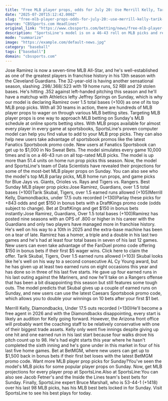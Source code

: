 ```yaml
---
title: "Free MLB player props, odds for July 20: Use Merrill Kelly, Tarik Skubal, Jose Ramirez in Sunday MLB props"
date: "2025-07-20T15:12:42.000Z"
slug: "free-mlb-player-props-odds-for-july-20:-use-merrill-kelly-tarik-skubal-jose-ramirez-in-sunday-mlb-props"
source: "CBSSports.com Headlines"
original_link: "https://www.cbssports.com/betting/news/free-mlb-player-props-odds-for-july-20-use-merrill-kelly-tarik-skubal-jose-ramirez-in-sunday-mlb-props/"
description: "SportsLine's model is on a 46-43 roll on MLB picks and revealed its MLB prop picks and MLB betting picks for sites like PrizePicks, DraftKings and FanDuel"
mode: "summarize"
image: "https://example.com/default-news.jpg"
category: "baseball"
tags: ["baseball"]
domain: "cbssports.com"
---
```

<p>Jose Ramirez is now a seven-time MLB All-Star, and he's well-established as one of the greatest players in franchise history in his 13th season with the Cleveland Guardians. The 32-year-old is having another sensational season, slashing .298/.368/.523 with 19 home runs, 52 RBI and 29 stolen bases. He's hitting .352 against left-handed pitching this season and he'll have a matchup with Athletics lefty Jeffrey Springs on Sunday, which is why our model is declaring Ramirez over 1.5 total bases (+100) as one of its top MLB prop picks. With all 30 teams in action, there are hundreds of MLB player props to wager on through various MLB betting sites. Targeting MLB player props is one way to approach MLB betting on Sunday's MLB schedule at online sports betting sites. With MLB props available for almost every player in every game at sportsbooks, SportsLine's proven computer model can help you find value to add to your MLB prop picks. They can also help new users take advantage of sportsbook promos like the latest Fanatics Sportsbook promo code. New users at Fanatics Sportsbook can get up to $1,000 in No Sweat Bets. The model simulates every game 10,000 times and is on a 46-43 run on all top-rated MLB picks. The model is up more than 51.4 units on home run prop picks this season. Now, the model and SportsLine's team of Data Scientists have revealed their projections for some of the most-bet MLB player props on Sunday. You can also see who the model's top MLB parlay picks, MLB home run props, and game picks for Blue Jays vs. Giants, Orioles vs. Rays and Tigers vs. Rangers. Best Sunday MLB player prop picks:Jose Ramirez, Guardians, over 1.5 total bases (+100)Tarik Skubal, Tigers, over 1.5 earned runs allowed (+105)Merrill Kelly, Diamondbacks, under 17.5 outs recorded (+130)Parlay these picks for +843 odds and get $150 in bonus bets with a DraftKings promo code (odds subject to change). Bet at DraftKings and get $150 in bonus bets instantly:Jose Ramirez, Guardians, Over 1.5 total bases (+100)Ramirez has posted nine seasons with an OPS of .800 or higher in his career with the Guardians and only two players have managed more in franchise history. He's well on his way to a 10th in 2025 and the extra-base machine has been on a tear of late. Ramirez has a homer, a triple and a double in his last two games and he's had at least four total bases in seven of his last 12 games. New users can even take advantage of the FanDuel promo code offering $150 in bonus bets if their first $5 wager wins. Click here to claim the offer. Tarik Skubal, Tigers, Over 1.5 earned runs allowed (+103)  Skubal looks like he's well on his way to a second consecutive AL Cy Young award, but he has given up at least two earned runs on eight occasions this year and has done so in three of his last five starts. He gave up four earned runs in his last outing against the Mariners, and now he'll take on a Rangers offense that has been a bit disappointing this season but still features some tough outs. The model predicts that Skubal gives up a couple of earned runs on Sunday, and new users can use the latest Caesars Sportsbook promo code, which allows you to double your winnings on 10 bets after your first $1 bet.</p>

<p>Merrill Kelly, Diamondbacks, Under 17.5 outs recorded (+130)He'll become a free agent in 2026 and with the Diamondbacks disappointing, every start is likely an audition for Kelly going forward. However, the Arizona front office will probably want the coaching staff to be relatively conservative with one of their biggest trade assets. Kelly only went five innings despite giving up one hit and one earned run in his last start because four walks drove his pitch count up to 98. He's had eight starts this year where he hasn't completed the sixth inning and he's gone under in this market in four of his last five home games. Bet at BetMGM, where new users can get up to $1,500 back in bonus bets if their first bet loses with the latest BetMGM promo code. Want more MLB player prop picks for Sunday?You've seen the model's MLB picks for some popular player props on Sunday. Now, get MLB projections for every player prop at SportsLine.Also at SportsLine:You can also see Jacob Fetner's and the Inside the Lines team's best bets for Sunday. Finally, SportsLine expert Bruce Marshall, who is 53-44-1 (+1418) over his last 98 MLB picks, has his MLB best bets locked in for Sunday. Visit SportsLine to see his best plays for today.</p>